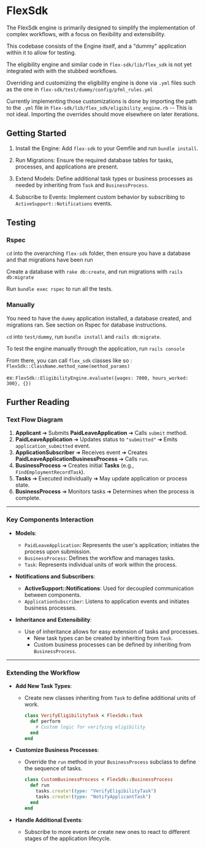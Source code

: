 # FlexSdk
The FlexSdk engine is primarily designed to simplify the implementation of complex workflows, with a focus on flexibility and extensibility.

This codebase consists of the Engine itself, and a "dummy" application within it to allow for testing.

The eligibility engine and similar code in `flex-sdk/lib/flex_sdk` is not yet integrated with with the stubbed workflows.

Overriding and customizing the eligibility engine is done via `.yml` files such as the one in `flex-sdk/test/dummy/config/pfml_rules.yml`

Currently implementing those customizations is done by importing the path to the `.yml` file in `flex-sdk/lib/flex_sdk/eligibility_engine.rb` -- This is not ideal. Importing the overrides should move elsewhere on later iterations.

## Getting Started

1. Install the Engine: Add `flex-sdk` to your Gemfile and run `bundle install`.

2. Run Migrations: Ensure the required database tables for tasks, processes, and applications are present.

3. Extend Models: Define additional task types or business processes as needed by inheriting from `Task` and `BusinessProcess`.

4. Subscribe to Events: Implement custom behavior by subscribing to `ActiveSupport::Notifications` events.

## Testing

### Rspec
`cd` into the overarching `flex-sdk` folder, then ensure you have a database and that migrations have been run

Create a database with `rake db:create`, and run migrations with `rails db:migrate`

Run `bundle exec rspec` to run all the tests.

### Manually
You need to have the `dummy` application installed, a database created, and migrations ran. See section on Rspec for database instructions.

`cd` into `test/dummy`, run `bundle install` and `rails db:migrate`.

To test the engine manually through the application, run `rails console`

From there, you can call `flex_sdk` classes like so :
`FlexSdk::ClassName.method_name(method_params)`

ex: `FlexSdk::EligibilityEngine.evaluate({wages: 7000, hours_worked: 300}, {})`

## Further Reading
### Text Flow Diagram 

1. **Applicant** ➔ Submits **PaidLeaveApplication** ➔ Calls `submit` method.
2. **PaidLeaveApplication** ➔ Updates status to `"submitted"` ➔ Emits `application_submitted` event.
3. **ApplicationSubscriber** ➔ Receives event ➔ Creates **PaidLeaveApplicationBusinessProcess** ➔ Calls `run`.
4. **BusinessProcess** ➔ Creates initial **Tasks** (e.g., `FindEmploymentRecordTask`).
5. **Tasks** ➔ Executed individually ➔ May update application or process state.
6. **BusinessProcess** ➔ Monitors tasks ➔ Determines when the process is complete.

---

### Key Components Interaction

- **Models**:
  - `PaidLeaveApplication`: Represents the user's application; initiates the process upon submission.
  - `BusinessProcess`: Defines the workflow and manages tasks.
  - `Task`: Represents individual units of work within the process.

- **Notifications and Subscribers**:
  - **ActiveSupport::Notifications**: Used for decoupled communication between components.
  - `ApplicationSubscriber`: Listens to application events and initiates business processes.

- **Inheritance and Extensibility**:
  - Use of inheritance allows for easy extension of tasks and processes.
    - New task types can be created by inheriting from `Task`.
    - Custom business processes can be defined by inheriting from `BusinessProcess`.

---

### Extending the Workflow

- **Add New Task Types**:
  - Create new classes inheriting from `Task` to define additional units of work.
    ```ruby
    class VerifyEligibilityTask < FlexSdk::Task
      def perform
        # Custom logic for verifying eligibility
      end
    end
    ```

- **Customize Business Processes**:
  - Override the `run` method in your `BusinessProcess` subclass to define the sequence of tasks.
    ```ruby
    class CustomBusinessProcess < FlexSdk::BusinessProcess
      def run
        tasks.create!(type: "VerifyEligibilityTask")
        tasks.create!(type: "NotifyApplicantTask")
      end
    end
    ```

- **Handle Additional Events**:
  - Subscribe to more events or create new ones to react to different stages of the application lifecycle.
